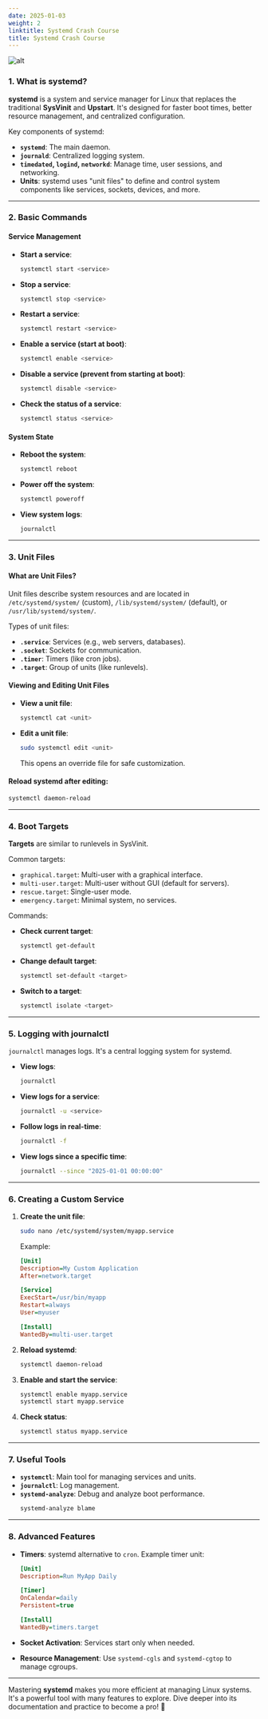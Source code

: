 ```yaml
---
date: 2025-01-03
weight: 2
linktitle: Systemd Crash Course
title: Systemd Crash Course
---
```

![alt](/systemd-bird.jpeg)
### **1. What is systemd?**
**systemd** is a system and service manager for Linux that replaces the traditional **SysVinit** and **Upstart**. It's designed for faster boot times, better resource management, and centralized configuration.

Key components of systemd:
- **`systemd`**: The main daemon.
- **`journald`**: Centralized logging system.
- **`timedated`, `logind`, `networkd`**: Manage time, user sessions, and networking.
- **Units**: systemd uses "unit files" to define and control system components like services, sockets, devices, and more.

---

### **2. Basic Commands**

#### **Service Management**
- **Start a service**:
  ```bash
  systemctl start <service>
  ```
- **Stop a service**:
  ```bash
  systemctl stop <service>
  ```
- **Restart a service**:
  ```bash
  systemctl restart <service>
  ```
- **Enable a service (start at boot)**:
  ```bash
  systemctl enable <service>
  ```
- **Disable a service (prevent from starting at boot)**:
  ```bash
  systemctl disable <service>
  ```
- **Check the status of a service**:
  ```bash
  systemctl status <service>
  ```

#### **System State**
- **Reboot the system**:
  ```bash
  systemctl reboot
  ```
- **Power off the system**:
  ```bash
  systemctl poweroff
  ```
- **View system logs**:
  ```bash
  journalctl
  ```

---

### **3. Unit Files**

#### **What are Unit Files?**
Unit files describe system resources and are located in `/etc/systemd/system/` (custom), `/lib/systemd/system/` (default), or `/usr/lib/systemd/system/`.

Types of unit files:
- **`.service`**: Services (e.g., web servers, databases).
- **`.socket`**: Sockets for communication.
- **`.timer`**: Timers (like cron jobs).
- **`.target`**: Group of units (like runlevels).

#### **Viewing and Editing Unit Files**
- **View a unit file**:
  ```bash
  systemctl cat <unit>
  ```
- **Edit a unit file**:
  ```bash
  sudo systemctl edit <unit>
  ```
  This opens an override file for safe customization.

#### **Reload systemd after editing**:
  ```bash
  systemctl daemon-reload
  ```

---

### **4. Boot Targets**
**Targets** are similar to runlevels in SysVinit.

Common targets:
- `graphical.target`: Multi-user with a graphical interface.
- `multi-user.target`: Multi-user without GUI (default for servers).
- `rescue.target`: Single-user mode.
- `emergency.target`: Minimal system, no services.

Commands:
- **Check current target**:
  ```bash
  systemctl get-default
  ```
- **Change default target**:
  ```bash
  systemctl set-default <target>
  ```
- **Switch to a target**:
  ```bash
  systemctl isolate <target>
  ```

---

### **5. Logging with journalctl**
`journalctl` manages logs. It's a central logging system for systemd.

- **View logs**:
  ```bash
  journalctl
  ```
- **View logs for a service**:
  ```bash
  journalctl -u <service>
  ```
- **Follow logs in real-time**:
  ```bash
  journalctl -f
  ```
- **View logs since a specific time**:
  ```bash
  journalctl --since "2025-01-01 00:00:00"
  ```

---

### **6. Creating a Custom Service**

1. **Create the unit file**:
   ```bash
   sudo nano /etc/systemd/system/myapp.service
   ```
   Example:
   ```ini
   [Unit]
   Description=My Custom Application
   After=network.target

   [Service]
   ExecStart=/usr/bin/myapp
   Restart=always
   User=myuser

   [Install]
   WantedBy=multi-user.target
   ```

2. **Reload systemd**:
   ```bash
   systemctl daemon-reload
   ```

3. **Enable and start the service**:
   ```bash
   systemctl enable myapp.service
   systemctl start myapp.service
   ```

4. **Check status**:
   ```bash
   systemctl status myapp.service
   ```

---

### **7. Useful Tools**
- **`systemctl`**: Main tool for managing services and units. 
- **`journalctl`**: Log management. 
- **`systemd-analyze`**: Debug and analyze boot performance. 
  ```bash
  systemd-analyze blame
  ```

---

### **8. Advanced Features**
- **Timers**: systemd alternative to `cron`. 
  Example timer unit:
  ```ini
  [Unit]
  Description=Run MyApp Daily

  [Timer]
  OnCalendar=daily
  Persistent=true

  [Install]
  WantedBy=timers.target
  ```

- **Socket Activation**: Services start only when needed. 
- **Resource Management**: Use `systemd-cgls` and `systemd-cgtop` to manage cgroups. 

---

Mastering **systemd** makes you more efficient at managing Linux systems. It's a powerful tool with many features to explore. Dive deeper into its documentation and practice to become a pro! 🚀
